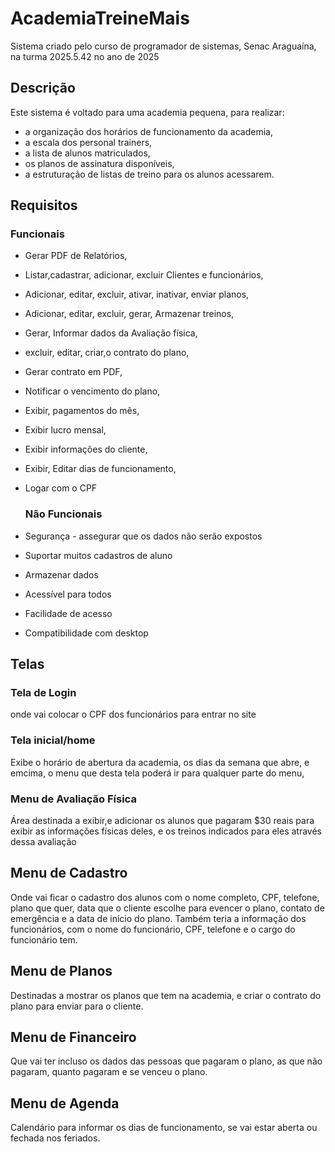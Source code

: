 # AcademiaTreineMais
Sistema criado pelo curso de programador de sistemas, Senac Araguaína, na turma 2025.5.42 no ano de 2025

## Descrição

Este sistema é voltado para uma academia pequena, para realizar:
- a organização dos horários de funcionamento da academia,
- a escala dos personal trainers,
- a lista de alunos matriculados,
- os planos de assinatura disponíveis,
- a estruturação de listas de treino para os alunos acessarem.

## Requisitos

### Funcionais
- Gerar PDF de Relatórios,
- Listar,cadastrar, adicionar, excluir Clientes e funcionários,
- Adicionar, editar, excluir, ativar, inativar, enviar planos,
- Adicionar, editar, excluir, gerar, Armazenar treinos,
- Gerar, Informar dados da Avaliação física,
- excluir, editar, criar,o contrato do plano,
- Gerar contrato em PDF,
- Notificar o vencimento do plano,
- Exibir, pagamentos do mês,
- Exibir lucro mensal,
- Exibir informações do cliente,
- Exibir, Editar dias de funcionamento,
- Logar com o CPF

  ### Não Funcionais
- Segurança - assegurar que os dados não serão expostos
- Suportar muitos cadastros de aluno
- Armazenar dados
- Acessível para todos
- Facilidade de acesso
- Compatibilidade com desktop

  
## Telas

### Tela de Login
onde vai colocar o CPF dos funcionários para entrar no site

### Tela inicial/home
Exibe o horário de abertura da academia, os dias da semana que abre, e emcima, o menu que desta tela poderá ir para qualquer parte do menu, 

### Menu de Avaliação Física
Área destinada a exibir,e adicionar os alunos que pagaram $30 reais para exibir as informações físicas deles, e os treinos indicados para eles através dessa avaliação

## Menu de Cadastro
Onde vai ficar o cadastro dos alunos com o nome completo, CPF, telefone, plano que quer, data que o cliente escolhe para evencer o plano, contato de emergência e a data de início do plano. Também teria a informação dos funcionários, com o nome do funcionário, CPF, telefone e o cargo do funcionário tem.

## Menu de Planos
 Destinadas a mostrar os planos que tem na academia, e criar o contrato do plano para enviar para o cliente.

 ## Menu de Financeiro
 Que vai ter incluso os dados das pessoas que pagaram o plano, as que não pagaram, quanto pagaram e se venceu o plano.

 ## Menu de Agenda
 Calendário para informar os dias de funcionamento, se vai estar aberta ou fechada nos feriados.
